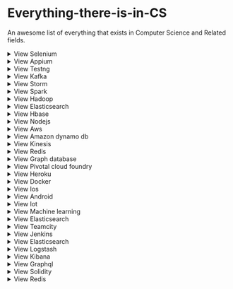 # Everything-there-is-in-CS
An awesome list of everything that exists in Computer Science and Related fields. 
<details>
<summary>View Selenium </summary>
Category/Type : 
Official Documnetation : 
Best YouTube creators: 
Refrence Websites : 
Pages to follow: 
Dedicated Github page : 
Best Courses : 
Dedicated Github page : 
Ohter Tips / Hacks : 
</details>

<details>
<summary>View Appium </summary>
Category/Type : 
Official Documnetation : 
Best YouTube creators: 
Refrence Websites : 
Pages to follow: 
Dedicated Github page : 
Best Courses : 
Dedicated Github page : 
Ohter Tips / Hacks : 
</details>

<details>
<summary>View Testng </summary>
Category/Type : 
Official Documnetation : 
Best YouTube creators: 
Refrence Websites : 
Pages to follow: 
Dedicated Github page : 
Best Courses : 
Dedicated Github page : 
Ohter Tips / Hacks : 
</details>

<details>
<summary>View Kafka </summary>
Category/Type : 
Official Documnetation : 
Best YouTube creators: 
Refrence Websites : 
Pages to follow: 
Dedicated Github page : 
Best Courses : 
Dedicated Github page : 
Ohter Tips / Hacks : 
</details>

<details>
<summary>View Storm </summary>
Category/Type : 
Official Documnetation : 
Best YouTube creators: 
Refrence Websites : 
Pages to follow: 
Dedicated Github page : 
Best Courses : 
Dedicated Github page : 
Ohter Tips / Hacks : 
</details>

<details>
<summary>View Spark </summary>
Category/Type : 
Official Documnetation : 
Best YouTube creators: 
Refrence Websites : 
Pages to follow: 
Dedicated Github page : 
Best Courses : 
Dedicated Github page : 
Ohter Tips / Hacks : 
</details>

<details>
<summary>View Hadoop </summary>
Category/Type : 
Official Documnetation : 
Best YouTube creators: 
Refrence Websites : 
Pages to follow: 
Dedicated Github page : 
Best Courses : 
Dedicated Github page : 
Ohter Tips / Hacks : 
</details>

<details>
<summary>View Elasticsearch </summary>
Category/Type : 
Official Documnetation : 
Best YouTube creators: 
Refrence Websites : 
Pages to follow: 
Dedicated Github page : 
Best Courses : 
Dedicated Github page : 
Ohter Tips / Hacks : 
</details>

<details>
<summary>View Hbase </summary>
Category/Type : 
Official Documnetation : 
Best YouTube creators: 
Refrence Websites : 
Pages to follow: 
Dedicated Github page : 
Best Courses : 
Dedicated Github page : 
Ohter Tips / Hacks : 
</details>

<details>
<summary>View Nodejs </summary>
Category/Type : 
Official Documnetation : 
Best YouTube creators: 
Refrence Websites : 
Pages to follow: 
Dedicated Github page : 
Best Courses : 
Dedicated Github page : 
Ohter Tips / Hacks : 
</details>

<details>
<summary>View Aws </summary>
Category/Type : 
Official Documnetation : 
Best YouTube creators: 
Refrence Websites : 
Pages to follow: 
Dedicated Github page : 
Best Courses : 
Dedicated Github page : 
Ohter Tips / Hacks : 
</details>

<details>
<summary>View Amazon dynamo db </summary>
Category/Type : 
Official Documnetation : 
Best YouTube creators: 
Refrence Websites : 
Pages to follow: 
Dedicated Github page : 
Best Courses : 
Dedicated Github page : 
Ohter Tips / Hacks : 
</details>

<details>
<summary>View Kinesis </summary>
Category/Type : 
Official Documnetation : 
Best YouTube creators: 
Refrence Websites : 
Pages to follow: 
Dedicated Github page : 
Best Courses : 
Dedicated Github page : 
Ohter Tips / Hacks : 
</details>

<details>
<summary>View Redis </summary>
Category/Type : 
Official Documnetation : 
Best YouTube creators: 
Refrence Websites : 
Pages to follow: 
Dedicated Github page : 
Best Courses : 
Dedicated Github page : 
Ohter Tips / Hacks : 
</details>

<details>
<summary>View Graph database </summary>
Category/Type : 
Official Documnetation : 
Best YouTube creators: 
Refrence Websites : 
Pages to follow: 
Dedicated Github page : 
Best Courses : 
Dedicated Github page : 
Ohter Tips / Hacks : 
</details>

<details>
<summary>View Pivotal cloud foundry </summary>
Category/Type : 
Official Documnetation : 
Best YouTube creators: 
Refrence Websites : 
Pages to follow: 
Dedicated Github page : 
Best Courses : 
Dedicated Github page : 
Ohter Tips / Hacks : 
</details>

<details>
<summary>View Heroku </summary>
Category/Type : 
Official Documnetation : 
Best YouTube creators: 
Refrence Websites : 
Pages to follow: 
Dedicated Github page : 
Best Courses : 
Dedicated Github page : 
Ohter Tips / Hacks : 
</details>

<details>
<summary>View Docker </summary>
Category/Type : 
Official Documnetation : 
Best YouTube creators: 
Refrence Websites : 
Pages to follow: 
Dedicated Github page : 
Best Courses : 
Dedicated Github page : 
Ohter Tips / Hacks : 
</details>

<details>
<summary>View Ios </summary>
Category/Type : 
Official Documnetation : 
Best YouTube creators: 
Refrence Websites : 
Pages to follow: 
Dedicated Github page : 
Best Courses : 
Dedicated Github page : 
Ohter Tips / Hacks : 
</details>

<details>
<summary>View Android </summary>
Category/Type : 
Official Documnetation : 
Best YouTube creators: 
Refrence Websites : 
Pages to follow: 
Dedicated Github page : 
Best Courses : 
Dedicated Github page : 
Ohter Tips / Hacks : 
</details>

<details>
<summary>View Iot </summary>
Category/Type : 
Official Documnetation : 
Best YouTube creators: 
Refrence Websites : 
Pages to follow: 
Dedicated Github page : 
Best Courses : 
Dedicated Github page : 
Ohter Tips / Hacks : 
</details>

<details>
<summary>View Machine learning </summary>
Category/Type : 
Official Documnetation : 
Best YouTube creators: 
Refrence Websites : 
Pages to follow: 
Dedicated Github page : 
Best Courses : 
Dedicated Github page : 
Ohter Tips / Hacks : 
</details>

<details>
<summary>View Elasticsearch </summary>
Category/Type : 
Official Documnetation : 
Best YouTube creators: 
Refrence Websites : 
Pages to follow: 
Dedicated Github page : 
Best Courses : 
Dedicated Github page : 
Ohter Tips / Hacks : 
</details>

<details>
<summary>View Teamcity </summary>
Category/Type : 
Official Documnetation : 
Best YouTube creators: 
Refrence Websites : 
Pages to follow: 
Dedicated Github page : 
Best Courses : 
Dedicated Github page : 
Ohter Tips / Hacks : 
</details>

<details>
<summary>View Jenkins </summary>
Category/Type : 
Official Documnetation : 
Best YouTube creators: 
Refrence Websites : 
Pages to follow: 
Dedicated Github page : 
Best Courses : 
Dedicated Github page : 
Ohter Tips / Hacks : 
</details>

<details>
<summary>View Elasticsearch </summary>
Category/Type : 
Official Documnetation : 
Best YouTube creators: 
Refrence Websites : 
Pages to follow: 
Dedicated Github page : 
Best Courses : 
Dedicated Github page : 
Ohter Tips / Hacks : 
</details>

<details>
<summary>View Logstash </summary>
Category/Type : 
Official Documnetation : 
Best YouTube creators: 
Refrence Websites : 
Pages to follow: 
Dedicated Github page : 
Best Courses : 
Dedicated Github page : 
Ohter Tips / Hacks : 
</details>

<details>
<summary>View Kibana </summary>
Category/Type : 
Official Documnetation : 
Best YouTube creators: 
Refrence Websites : 
Pages to follow: 
Dedicated Github page : 
Best Courses : 
Dedicated Github page : 
Ohter Tips / Hacks : 
</details>

<details>
<summary>View Graphql </summary>
Category/Type : 
Official Documnetation : 
Best YouTube creators: 
Refrence Websites : 
Pages to follow: 
Dedicated Github page : 
Best Courses : 
Dedicated Github page : 
Ohter Tips / Hacks : 
</details>

<details>
<summary>View Solidity </summary>
Category/Type : 
Official Documnetation : 
Best YouTube creators: 
Refrence Websites : 
Pages to follow: 
Dedicated Github page : 
Best Courses : 
Dedicated Github page : 
Ohter Tips / Hacks : 
</details>

<details>
<summary>View Redis </summary>
Category/Type : 
Official Documnetation : 
Best YouTube creators: 
Refrence Websites : 
Pages to follow: 
Dedicated Github page : 
Best Courses : 
Dedicated Github page : 
Ohter Tips / Hacks : 
</details>